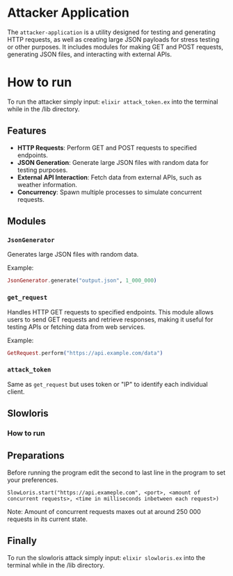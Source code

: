 # Attacker Application

The `attacker-application` is a utility designed for testing and generating HTTP requests, as well as creating large JSON payloads for stress testing or other purposes. It includes modules for making GET and POST requests, generating JSON files, and interacting with external APIs.

# How to run
To run the attacker simply input: `elixir attack_token.ex` into the terminal while in the /lib directory. 

## Features

- **HTTP Requests**: Perform GET and POST requests to specified endpoints.
- **JSON Generation**: Generate large JSON files with random data for testing purposes.
- **External API Interaction**: Fetch data from external APIs, such as weather information.
- **Concurrency**: Spawn multiple processes to simulate concurrent requests.

## Modules


### `JsonGenerator`
Generates large JSON files with random data.

Example: 
```elixir
JsonGenerator.generate("output.json", 1_000_000)
```

### `get_request`
Handles HTTP GET requests to specified endpoints. This module allows users to send GET requests and retrieve responses, making it useful for testing APIs or fetching data from web services.

Example:
```elixir
GetRequest.perform("https://api.example.com/data")
```

### `attack_token`
Same as `get_request` but uses token or "IP" to identify each individual client.

## Slowloris

### How to run

## Preparations
Before running the program edit the second to last line in the program to set your preferences.
```
SlowLoris.start("https://api.exameple.com", <port>, <amount of concurrent requests>, <time in milliseconds inbetween each request>)
```
Note: Amount of concurrent requests maxes out at around 250 000 requests in its current state.

## Finally
To run the slowloris attack simply input: `elixir slowloris.ex` into the terminal while in the /lib directory. 

